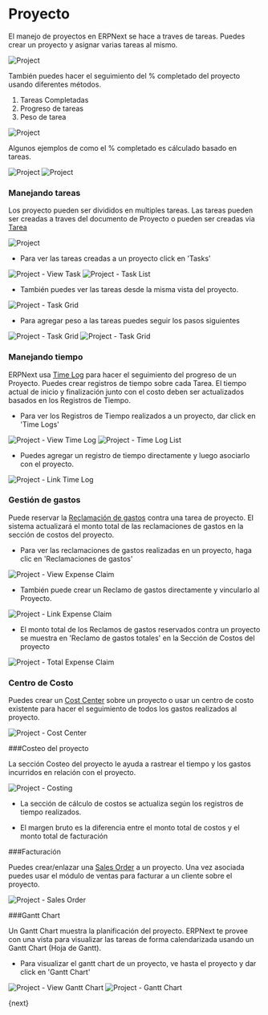 # Proyecto

El manejo de proyectos en ERPNext se hace a traves de tareas. Puedes crear un proyecto y asignar varias tareas al mismo.

<img class="screenshot" alt="Project" src="/assets/erpnext_docs/assets/img/project/project.png">

También puedes hacer el seguimiento del % completado del proyecto usando diferentes métodos.

  1. Tareas Completadas
  2. Progreso de tareas
  3. Peso de tarea

<img class="screenshot" alt="Project" src="/assets/erpnext_docs/assets/img/project/project-percent-complete.png">

Algunos ejemplos de como el % completado es cálculado basado en tareas.

<img class="screenshot" alt="Project" src="/assets/erpnext_docs/assets/img/project/percent-complete-calc.png">

<img class="screenshot" alt="Project" src="/assets/erpnext_docs/assets/img/project/percent-complete-formula.png">

### Manejando tareas

Los proyecto pueden ser divididos en multiples tareas.
Las tareas pueden ser creadas a traves del documento de Proyecto o pueden ser creadas via [Tarea](/docs/user/manual/en/projects/tasks.html)

<img class="screenshot" alt="Project" src="/assets/erpnext_docs/assets/img/project/project_task.png">

* Para ver las tareas creadas a un proyecto click en 'Tasks'

<img class="screenshot" alt="Project - View Task" src="/assets/erpnext_docs/assets/img/project/project_view_task.png">

<img class="screenshot" alt="Project - Task List" src="/assets/erpnext_docs/assets/img/project/project_task_list.png">

* También puedes ver las tareas desde la misma vista del proyecto.

<img class="screenshot" alt="Project - Task Grid" src="/assets/erpnext_docs/assets/img/project/project_task_grid.png">

* Para agregar peso a las tareas puedes seguir los pasos siguientes

<img class="screenshot" alt="Project - Task Grid" src="/assets/erpnext_docs/assets/img/project/tasks.png">
<img class="screenshot" alt="Project - Task Grid" src="/assets/erpnext_docs/assets/img/project/task-weights.png">


### Manejando tiempo

ERPNext usa [Time Log](/docs/user/manual/en/projects/time-log.html) para hacer el seguimiento del progreso de un Proyecto.
Puedes crear registros de tiempo sobre cada Tarea.
El tiempo actual de inicio y finalización junto con el costo deben ser actualizados basados en los Registros de Tiempo.

* Para ver los Registros de Tiempo realizados a un proyecto, dar click en 'Time Logs'

<img class="screenshot" alt="Project - View Time Log" src="/assets/erpnext_docs/assets/img/project/project_view_time_log.png">

<img class="screenshot" alt="Project - Time Log List" src="/assets/erpnext_docs/assets/img/project/project_time_log_list.png">

* Puedes agregar un registro de tiempo directamente y luego asociarlo con el proyecto.

<img class="screenshot" alt="Project - Link Time Log" src="/assets/erpnext_docs/assets/img/project/project_time_log_link.png">

### Gestión de gastos

Puede reservar la [Reclamación de gastos](/docs/user/manual/en/human-resources/expense-claim.html) contra una tarea de proyecto.
El sistema actualizará el monto total de las reclamaciones de gastos en la sección de costos del proyecto.

* Para ver las reclamaciones de gastos realizadas en un proyecto, haga clic en 'Reclamaciones de gastos'

<img class="screenshot" alt="Project - View Expense Claim" src="/assets/erpnext_docs/assets/img/project/project_view_expense_claim.png">

* También puede crear un Reclamo de gastos directamente y vincularlo al Proyecto.

<img class="screenshot" alt="Project - Link Expense Claim" src="/assets/erpnext_docs/assets/img/project/project_expense_claim_link.png">

* El monto total de los Reclamos de gastos reservados contra un proyecto se muestra en 'Reclamo de gastos totales' en la Sección de Costos del proyecto

<img class="screenshot" alt="Project - Total Expense Claim" src="/assets/erpnext_docs/assets/img/project/project_total_expense_claim.png">

### Centro de Costo

Puedes crear un [Cost Center](/docs/user/manual/en/accounts/setup/cost-center.html) sobre un proyecto o usar un centro de costo existente para hacer el seguimiento de todos los gastos realizados al proyecto.

<img class="screenshot" alt="Project - Cost Center" src="/assets/erpnext_docs/assets/img/project/project_cost_center.png">

###Costeo del proyecto

La sección Costeo del proyecto le ayuda a rastrear el tiempo y los gastos incurridos en relación con el proyecto.

<img class="screenshot" alt="Project - Costing" src="/assets/erpnext_docs/assets/img/project/project_costing.png">

* La sección de cálculo de costos se actualiza según los registros de tiempo realizados.

* El margen bruto es la diferencia entre el monto total de costos y el monto total de facturación

###Facturación

Puedes crear/enlazar una [Sales Order](/docs/user/manual/en/selling/sales-order.html) a un proyecto. Una vez asociada puedes usar el módulo de ventas para facturar a un cliente sobre el proyecto.

<img class="screenshot" alt="Project - Sales Order" src="/assets/erpnext_docs/assets/img/project/project_sales_order.png">

###Gantt Chart

Un Gantt Chart muestra la planificación del proyecto.
ERPNext te provee con una vista para visualizar las tareas de forma calendarizada usando un Gantt Chart (Hoja de Gantt).

* Para visualizar el gantt chart de un proyecto, ve hasta el proyecto y dar click en 'Gantt Chart'

<img class="screenshot" alt="Project - View Gantt Chart" src="/assets/erpnext_docs/assets/img/project/project_view_gantt_chart.png">

<img class="screenshot" alt="Project - Gantt Chart" src="/assets/erpnext_docs/assets/img/project/project_gantt_chart.png">

{next}

